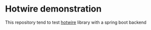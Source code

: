 # Hotwire demonstration

This repository tend to test [hotwire](https://hotwired.dev/) library with a spring boot backend
